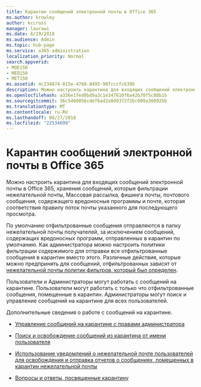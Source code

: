 ```yaml
---
title: Карантин сообщений электронной почты в Office 365
ms.author: krowley
author: kccross
manager: laurawi
ms.date: 6/29/2018
ms.audience: Admin
ms.topic: hub-page
ms.service: o365-administration
localization_priority: Normal
search.appverid:
- MOE150
- MED150
- MET150
ms.assetid: 4c234874-015e-4768-8495-98fcccfc639b
description: Можно настроить карантина для входящих сообщений электронной почты в Office 365, где массовое входящие сообщения электронной почты, которые исключены как нежелательная почта, фишинга почты и вредоносных программ, которые могут храниться для последующего просмотра.
ms.openlocfilehash: a336e1fed0bd9a3c1e347610f6a42b70f5c80b1b
ms.sourcegitcommit: 36c5466056cdef6ad2a8d9372f2bc009a30892bb
ms.translationtype: MT
ms.contentlocale: ru-RU
ms.lasthandoff: 08/27/2018
ms.locfileid: "22534699"
---
```

# <a name="quarantine-email-messages-in-office-365"></a>Карантин сообщений электронной почты в Office 365

Можно настроить карантина для входящих сообщений электронной почты в Office 365, хранения сообщений, которые фильтрации нежелательной почты, Массовая рассылка, фишинга почты, почтового сообщения, содержащего вредоносные программы и почте, которая соответствия правилу поток почты указанного для последующего просмотра.
  
По умолчанию отфильтрованные сообщения отправляются в папку нежелательной почты получателей, за исключением сообщений, содержащих вредоносных программ, отправленных в карантин по умолчанию. Как администратора можно настроить политики фильтрации содержимого для отправки все отфильтрованные сообщения в карантин вместо этого. Различные действия, которые можно предпринять для сообщений, отфильтрованных зависят от [нежелательной почты политик фильтров, который был определен](https://go.microsoft.com/fwlink/?LinkId=799736).
  
Пользователи и Администраторы могут работать с сообщений на карантине. Пользователи могут работать с только что отфильтрованные сообщения, помещенные в карантин. Администраторы могут поиск и управление сообщений на карантине для всех пользователей.
  
Дополнительные сведения о работе с сообщений на карантине.
  
- [Управление сообщений на карантине с правами администратора](manage-quarantined-messages-and-files.md)
    
- [Поиск и освобождение сообщений из карантина от имени пользователя](find-and-release-quarantined-messages-as-a-user.md)
    
- [Использование уведомлений о нежелательной почте пользователей для освобождения и отправка отчетов о сообщениях, помещенных в карантин нежелательной почты](use-spam-notifications-to-release-and-report-quarantined-messages.md)
    
- [Вопросы и ответы, посвященные карантину](quarantine-faq.md)
    

